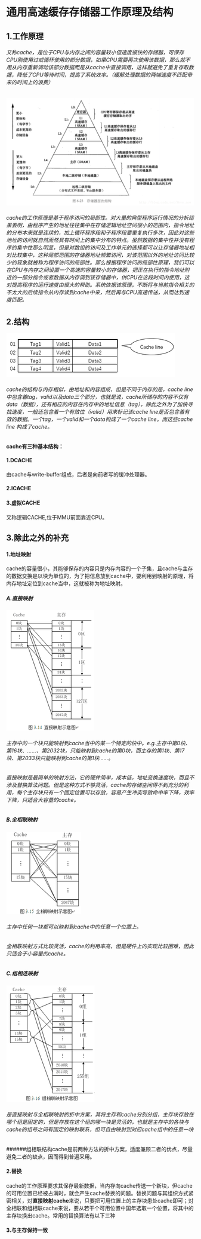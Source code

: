 # 通用高速缓存存储器工作原理及结构
## 1.工作原理
###### 又称cache，是位于CPU与内存之间的容量较小但速度很快的存储器，可保存CPU刚使用过或循环使用的部分数据，如果CPU需要再次使用该数据，那么就不用从内存重新调动该部分数据而是从cache中直接调用，这样就避免了重复存取数据，降低了CPU等待时间，提高了系统效率。（缓解处理数据的两端速度不匹配带来的时间上的浪费）
![cache](https://github.com/titina0729/ichw/blob/master/1.png)
###### cache的工作原理是基于程序访问的局部性。对大量的典型程序运行情况的分析结果表明，由程序产生的地址往往集中在存储逻辑地址空间很小的范围内，指令地址的分布本来就是连续的，加上循环程序段和子程序段要重复执行多次，因此对这些地址的访问就自然而然具有时间上的集中分布的特点。虽然数据的集中性并没有程序的集中性那么明显，但是对数组的访问及工作单元的选择都可以让存储器地址相对比较集中，这种局部范围的存储器地址频繁访问，对该范围以外的地址访问比较少的现象就被称为程序访问的局部性。那么根据程序访问的局部性原理，我们可以在CPU与内存之间设置一个高速的容量较小的存储器，把正在执行的指令地址附近的一部分指令或者数据从内存调到该存储器中，供CPU在这段时间内使用，这对提高程序的运行速度由很大的帮助。系统依据该原理，不断将与当前指令相关的不太大的后续指令从内存读到cache中来，然后再与CPU高速传送，从而达到速度匹配。

## 2.结构
![cache基本结构](https://github.com/titina0729/ichw/blob/master/cache基本结构.png)
###### cache的结构与内存相似，由地址和内容组成，但是不同于内存的是，cache line中包含着tag，valid以及data三个部分，也就是说，cache所储存的内容不仅有data（数据），还有相应的内容在内存中的地址信息（tag），除此之外为了加快寻找速度，一般还包含着一个有效位（valid）用来标记该cache line是否包含着有效的数据。一个tag，一个valid和一个data构成了一个cache line。而这些cache line 构成了cache。
#### cache有三种基本结构：
#### 1.DCACHE
由cache与write-buffer组成，后者是向前者写的缓冲处理器。
#### 2.ICACHE
#### 3.虚拟CACHE
又称逻辑CACHE,位于MMU前面靠近CPU。



## 3.除此之外的补充
#### 1.地址映射
cache的容量很小，其能够保存的内容只是内存内容的一个子集，且cache与主存的数据交换是以块为单位的，为了把信息放到cache中，要利用到映射的原理，将内存地址定位到cache当中，这就被称为地址映射。
##### A.直接映射
![直接映射](https://github.com/titina0729/ichw/blob/master/直接映射.gif)
###### 主存中的一个块只能映射到cache当中的某一个特定的块中。e.g.主存中第0块、第16块、……、第2032块，只能映射到cache的第0块，而主存的第1块、第17块、第2033块只能映射到cache的第1块……。
###### 直接映射是最简单的映射方法，它的硬件简单，成本低，地址变换速度块，而且不涉及替换算法问题。但是这种方式不够灵活，cache的存储空间得不到充分的利用，每个主存块只有一个固定位置可以存放，容易产生冲突导致命中率下降，效率下降，只适合大容量的cache。
##### B.全相联映射
![全相联映射](https://github.com/titina0729/ichw/blob/master/全相联映射.gif)
###### 主存中任何一块都可以映射到cache中的任意一个位置上。
###### 全相联映射方式比较灵活，cache的利用率高，但是硬件上的实现比较困难，因此只适合于小容量的cache。
##### C.组相连映射
![组相联映射](https://github.com/titina0729/ichw/blob/master/组相联映射.gif)
###### 是直接映射与全相联映射的折中方案，其将主存和cache分别分组，主存块存放在哪个组是固定的，但是存放在这个组的哪一块是灵活的，也就是主存中的各块与cache的组号之间有固定的映射联系，但可自由映射到对应cache组中的任意一块
######组相联结构cache是前两种方法的折中方案，适度兼顾二者的优点，尽量避免二者的缺点，因而得到普遍采用。

#### 2.替换
cache的工作原理要求其保存最新数据，当内存向cache传送一个新块，但cache的可用位置已经被占满时，就会产生cache替换的问题。替换问题与其组织方式紧密相关，对**直接映射cache**来说，只要把可用位置上的主存块患处cache即可；对全相联和组相联cache来说，要从若干个可用位置中国年选取一个位置，将其中的主存块换出cache。常用的替换算法有以下三种

#### 3.与主存保持一致
